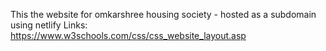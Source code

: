 This the website for omkarshree housing society - hosted as a subdomain using netlify
Links:
https://www.w3schools.com/css/css_website_layout.asp
